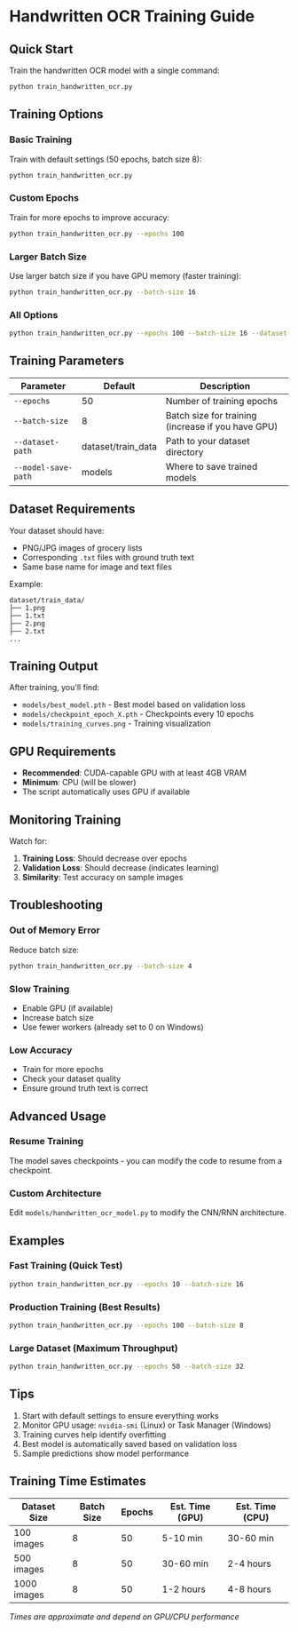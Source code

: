 # Handwritten OCR Training Guide

## Quick Start

Train the handwritten OCR model with a single command:

```bash
python train_handwritten_ocr.py
```

## Training Options

### Basic Training
Train with default settings (50 epochs, batch size 8):
```bash
python train_handwritten_ocr.py
```

### Custom Epochs
Train for more epochs to improve accuracy:
```bash
python train_handwritten_ocr.py --epochs 100
```

### Larger Batch Size
Use larger batch size if you have GPU memory (faster training):
```bash
python train_handwritten_ocr.py --batch-size 16
```

### All Options
```bash
python train_handwritten_ocr.py --epochs 100 --batch-size 16 --dataset-path dataset/train_data --model-save-path models
```

## Training Parameters

| Parameter | Default | Description |
|-----------|---------|-------------|
| `--epochs` | 50 | Number of training epochs |
| `--batch-size` | 8 | Batch size for training (increase if you have GPU) |
| `--dataset-path` | dataset/train_data | Path to your dataset directory |
| `--model-save-path` | models | Where to save trained models |

## Dataset Requirements

Your dataset should have:
- PNG/JPG images of grocery lists
- Corresponding `.txt` files with ground truth text
- Same base name for image and text files

Example:
```
dataset/train_data/
├── 1.png
├── 1.txt
├── 2.png
├── 2.txt
...
```

## Training Output

After training, you'll find:
- `models/best_model.pth` - Best model based on validation loss
- `models/checkpoint_epoch_X.pth` - Checkpoints every 10 epochs
- `models/training_curves.png` - Training visualization

## GPU Requirements

- **Recommended**: CUDA-capable GPU with at least 4GB VRAM
- **Minimum**: CPU (will be slower)
- The script automatically uses GPU if available

## Monitoring Training

Watch for:
1. **Training Loss**: Should decrease over epochs
2. **Validation Loss**: Should decrease (indicates learning)
3. **Similarity**: Test accuracy on sample images

## Troubleshooting

### Out of Memory Error
Reduce batch size:
```bash
python train_handwritten_ocr.py --batch-size 4
```

### Slow Training
- Enable GPU (if available)
- Increase batch size
- Use fewer workers (already set to 0 on Windows)

### Low Accuracy
- Train for more epochs
- Check your dataset quality
- Ensure ground truth text is correct

## Advanced Usage

### Resume Training
The model saves checkpoints - you can modify the code to resume from a checkpoint.

### Custom Architecture
Edit `models/handwritten_ocr_model.py` to modify the CNN/RNN architecture.

## Examples

### Fast Training (Quick Test)
```bash
python train_handwritten_ocr.py --epochs 10 --batch-size 16
```

### Production Training (Best Results)
```bash
python train_handwritten_ocr.py --epochs 100 --batch-size 8
```

### Large Dataset (Maximum Throughput)
```bash
python train_handwritten_ocr.py --epochs 50 --batch-size 32
```

## Tips

1. Start with default settings to ensure everything works
2. Monitor GPU usage: `nvidia-smi` (Linux) or Task Manager (Windows)
3. Training curves help identify overfitting
4. Best model is automatically saved based on validation loss
5. Sample predictions show model performance

## Training Time Estimates

| Dataset Size | Batch Size | Epochs | Est. Time (GPU) | Est. Time (CPU) |
|--------------|------------|--------|-----------------|-----------------|
| 100 images   | 8          | 50     | 5-10 min        | 30-60 min       |
| 500 images   | 8          | 50     | 30-60 min       | 2-4 hours       |
| 1000 images  | 8          | 50     | 1-2 hours       | 4-8 hours       |

*Times are approximate and depend on GPU/CPU performance*

